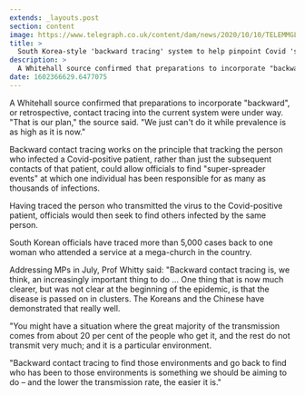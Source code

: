 ```yaml
--- 
extends: _layouts.post 
section: content 
image: https://www.telegraph.co.uk/content/dam/news/2020/10/10/TELEMMGLPICT000237301121_trans_NvBQzQNjv4BqBIhf9vY3F0gQVGEB0QvnDmu9Yfbq0zTCF9So_GF8i4E.jpeg?impolicy=logo-overlay 
title: > 
  South Korea-style 'backward tracing' system to help pinpoint Covid 'super spreader' events 
description: > 
  A Whitehall source confirmed that preparations to incorporate "backward", or retrospective, contact tracing into the current system were under way."We just can't do it while prevalence is as high as it is now."Having traced the person who transmitted the virus to the Covid-positive patient, officials would then seek to find others infected by the same person.South Korean officials have traced more than 5,000 cases back to one woman who attended a service at a mega-church in the country."Backward contact tracing to find those environments and go back to find who has been to those environments is something we should be aiming to do – and the lower the transmission rate, the easier it is." 
date: 1602366629.6477075 
--- 
```

A Whitehall source confirmed that preparations to incorporate "backward", or retrospective, contact tracing into the current system were under way. "That is our plan," the source said. "We just can't do it while prevalence is as high as it is now."

Backward contact tracing works on the principle that tracking the person who infected a Covid-positive patient, rather than just the subsequent contacts of that patient, could allow officials to find "super-spreader events" at which one individual has been responsible for as many as thousands of infections.

Having traced the person who transmitted the virus to the Covid-positive patient, officials would then seek to find others infected by the same person.

South Korean officials have traced more than 5,000 cases back to one woman who attended a service at a mega-church in the country.

Addressing MPs in July, Prof Whitty said: "Backward contact tracing is, we think, an increasingly important thing to do ... One thing that is now much clearer, but was not clear at the beginning of the epidemic, is that the disease is passed on in clusters. The Koreans and the Chinese have demonstrated that really well.

"You might have a situation where the great majority of the transmission comes from about 20 per cent of the people who get it, and the rest do not transmit very much; and it is a particular environment.

"Backward contact tracing to find those environments and go back to find who has been to those environments is something we should be aiming to do – and the lower the transmission rate, the easier it is."